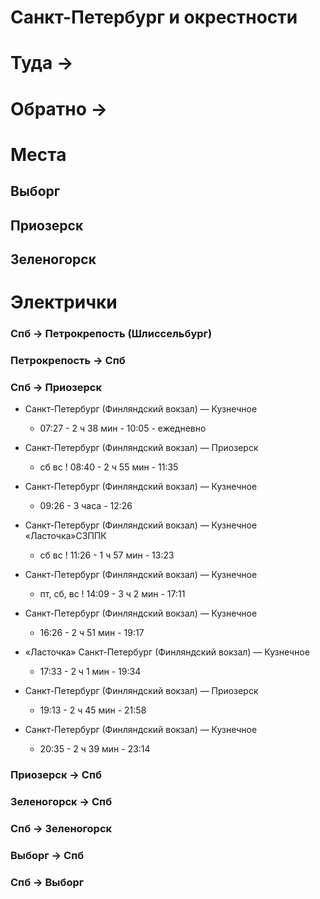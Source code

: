 # Санкт-Петербург и окрестности

# Туда -> 



# Обратно ->


# Места 

## Выборг

## Приозерск

## Зеленогорск


# Электрички

### Спб -> Петрокрепость (Шлиссельбург)

### Петрокрепость -> Спб


### Спб -> Приозерск

- Санкт-Петербург (Финляндский вокзал) — Кузнечное 
	- 07:27 - 2 ч 38 мин - 10:05 - ежедневно

- Санкт-Петербург (Финляндский вокзал) — Приозерск
	- сб вс ! 08:40 - 2 ч 55 мин - 11:35

- Санкт-Петербург (Финляндский вокзал) — Кузнечное 
	- 09:26 - 3 часа - 12:26

- Санкт-Петербург (Финляндский вокзал) — Кузнечное «Ласточка»СЗППК
	- сб вс ! 11:26 - 1 ч 57 мин - 13:23

- Санкт-Петербург (Финляндский вокзал) — Кузнечное
	 - пт, сб, вс ! 14:09 - 3 ч 2 мин - 17:11

- Санкт-Петербург (Финляндский вокзал) — Кузнечное
	 - 16:26 - 2 ч 51 мин - 19:17

- «Ласточка» Санкт-Петербург (Финляндский вокзал) — Кузнечное
	- 17:33 - 2 ч 1 мин - 19:34

- Санкт-Петербург (Финляндский вокзал) — Приозерск
	 - 19:13 - 2 ч 45 мин - 21:58

- Санкт-Петербург (Финляндский вокзал) — Кузнечное
	- 20:35 - 2 ч 39 мин - 23:14



### Приозерск -> Спб


### Зеленогорск -> Спб


### Спб -> Зеленогорск



### Выборг -> Спб


### Спб -> Выборг




